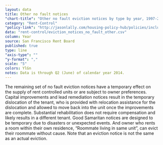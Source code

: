 ```yaml
---
layout: data
title: Other no fault notices
"chart-title": "Other no fault eviction notices by type by year, 1997-2014 Q2"
category: "Rent-Control"
"policy-link": "http://jasonlally.com/housing-policy-hub/policies/inclusionary-housing/"
data: "rent-control/eviction_notices_no_fault_other.csv"
column: Year
source: San Francisco Rent Board
published: true
type: line
"axis-type": ""
"y-format": ","
scale: "5"
colors: YlGn
notes: Data is through Q2 (June) of calendar year 2014.
---
```


The remaining set of no fault eviction notices have a temporary effect on the supply of rent controlled units or are subject to owner preferences. Capital improvements and lead remediation notices result in the temporary dislocation of the tenant, who is provided with relocation assistance for the dislocation and allowed to move back into the unit once the improvements are complete. Substantial rehabilitation does not require compensation and likely results in a different tenant. Good Samaritan notices are designed to be temporary due to disasters or unexpected events. And owner who rents a room within their own residence, “Roommate living in same unit”, can evict their roommate without cause. Note that an eviction notice is not the same as an actual eviction.